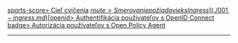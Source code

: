 
[sports-score> Cieľ cvičenia](./000-README.md)
[$route> Smerovanie požiadaviek s Ingress](./001-ingress.md)
[$openid> Authentifikácia používateľov s OpenID Connect](./002-oidc-auth.md)
[badge> Autorizácia používateľov s Open Policy Agent](./003-opa-autz.md)

<hr />
